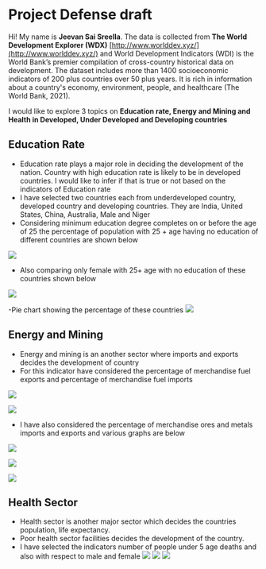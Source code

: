 # Project Defense draft

Hi! My name is **Jeevan Sai Sreella**. The data is collected from **The World Development Explorer (WDX)**   [http://www.worlddev.xyz/](http://www.worlddev.xyz/) and World Development Indicators (WDI) is the World Bank’s premier compilation of cross-country historical data on development. The dataset includes more than 1400 socioeconomic indicators of 200 plus countries over 50 plus years. It is rich in information about a country's economy, environment, people, and healthcare (The World Bank, 2021).

I would like to explore 3 topics on  **Education rate, Energy and Mining and Health in Developed, Under Developed and Developing countries**

## Education Rate

- Education rate plays a major role in deciding the development of the nation. Country with high education rate is likely to be in developed countries. I would like to infer if that is true or not based on the indicators of Education rate
- I have selected two countries each from underdeveloped country, developed country and developing countries. They are India, United States, China, Australia, Male and Niger
- Considering minimum education degree completes on or before the age of 25 the percentage of population with 25 + age having no education of different countries are shown below

![](pop.jpeg)


- Also comparing only female with 25+ age with no education of these countries shown below

![](female.jpeg)


-Pie chart showing the percentage of these countries
![](pop_pie.jpeg)

## Energy and Mining
- Energy and mining is an another sector where imports and exports decides the development of country 
- For this indicator have considered the percentage of merchandise fuel exports and percentage of merchandise fuel imports

![](fuelimports.jpeg)

![](fuelexports.jpeg)

- I have also considered the percentage of merchandise ores and metals imports and exports and various graphs are below

![](oresandmetalsexports.jpeg)

![](oresandmetalsimports.jpeg)

![](timeseriesfuelimports.jpeg)

## Health Sector

- Health sector is another major sector which decides the countries population, life expectancy.
-  Poor health sector facilities decides the development of the country.
- I have selected the indicators number of people under 5 age deaths and also with respect to male and female
 ![](Pic.jpeg)
 ![](Pic.jpeg)
 ![](Pic.jpeg)

